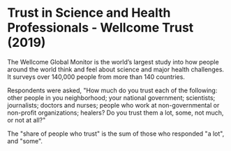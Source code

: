 # Trust in Science and Health Professionals - Wellcome Trust (2019)

The Wellcome Global Monitor is the world’s largest study into how people around the world think and feel about science and major health challenges. It surveys over 140,000 people from more than 140 countries.

Respondents were asked, "How much do you trust each of the following: other people in you neighborhood; your national government; scientists; journalists; doctors and nurses; people who work at non-governmental or non-profit organizations; healers? Do you trust them a lot, some, not much, or not at all?"

The "share of people who trust" is the sum of those who responded "a lot", and "some".